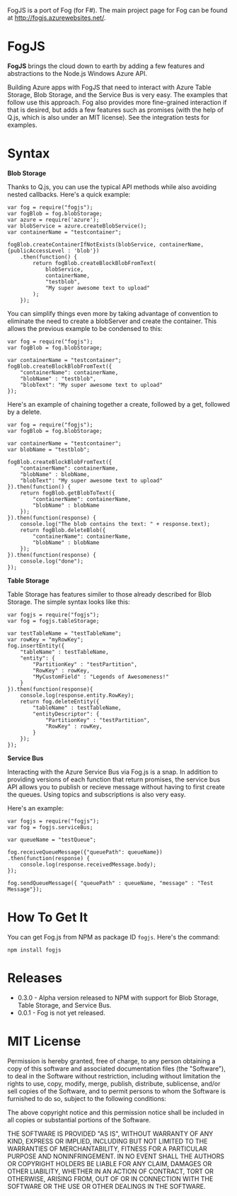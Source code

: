 FogJS is a port of Fog (for F#). The main project page for Fog can be found at http://fogjs.azurewebsites.net/.

FogJS
=======

**FogJS** brings the cloud down to earth by adding a few features and abstractions to the Node.js Windows Azure API.

Building Azure apps with FogJS that need to interact with Azure Table Storage, Blob Storage, and the Service Bus is very easy. 
The examples that follow use this approach. Fog also provides more fine-grained interaction if that is desired, but adds a few features such as promises (with the help of Q.js, which is also under an MIT license). 
See the integration tests for examples.

Syntax
=======

**Blob Storage**

Thanks to Q.js, you can use the typical API methods while also avoiding nested callbacks. Here's a quick example:

    var fog = require("fogjs"); 
    var fogBlob = fog.blobStorage;
    var azure = require('azure');
    var blobService = azure.createBlobService();
    var containerName = "testcontainer";
    
    fogBlob.createContainerIfNotExists(blobService, containerName, {publicAccessLevel : 'blob'})
        .then(function() {
            return fogBlob.createBlockBlobFromText(
                blobService,
                containerName, 
                "testblob",
                "My super awesome text to upload"
            );
        });

You can simplify things even more by taking advantage of convention to eliminate the need to create a blobServer and create the container.
This allows the previous example to be condensed to this:

    var fog = require("fogjs"); 
    var fogBlob = fog.blobStorage;

    var containerName = "testcontainer";
    fogBlob.createBlockBlobFromText({
        "containerName": containerName, 
        "blobName" : "testblob", 
        "blobText": "My super awesome text to upload"
    });

Here's an example of chaining together a create, followed by a get, followed by a delete. 

    var fog = require("fogjs"); 
    var fogBlob = fog.blobStorage;
    
    var containerName = "testcontainer";
    var blobName = "testblob";
    
    fogBlob.createBlockBlobFromText({
        "containerName": containerName, 
        "blobName" : blobName, 
        "blobText": "My super awesome text to upload"
    }).then(function() {
        return fogBlob.getBlobToText({
            "containerName": containerName, 
            "blobName" : blobName
        });
    }).then(function(response) {
        console.log("The blob contains the text: " + response.text);
        return fogBlob.deleteBlob({
            "containerName": containerName, 
            "blobName" : blobName
        });                    
    }).then(function(response) {
        console.log("done");
    });

**Table Storage**

Table Storage has features similer to those already described for Blob Storage. The simple syntax looks like this:

    var fogjs = require("fogjs"); 
    var fog = fogjs.tableStorage;

    var testTableName = "testTableName";
    var rowKey = "myRowKey";
    fog.insertEntity({
        "tableName" : testTableName,
        "entity": {
            "PartitionKey" : "testPartition",
            "RowKey" : rowKey,
            "MyCustomField" : "Legends of Awesomeness!"
        }
    }).then(function(response){
        console.log(response.entity.RowKey);
        return fog.deleteEntity({
            "tableName" : testTableName, 
            "entityDescriptor": {  
                "PartitionKey" : "testPartition",
                "RowKey" : rowKey,
            }
        });
    });
            
**Service Bus**

Interacting with the Azure Service Bus via Fog.js is a snap. In addition to providing versions of each function that return promises, the service bus API allows you to publish or 
recieve message without having to first create the queues. Using topics and subscriptions is also very easy. 

Here's an example:

    var fogjs = require("fogjs"); 
    var fog = fogjs.serviceBus;
    
    var queueName = "testQueue";
    
    fog.receiveQueueMessage({"queuePath": queueName})
    .then(function(response) {
        console.log(response.receivedMessage.body);
    });
    
    fog.sendQueueMessage({ "queuePath" : queueName, "message" : "Test Message"});


How To Get It
=======

You can get Fog.js from NPM as package ID ``fogjs``. Here's the command:

    npm install fogjs

Releases
=======
* 0.3.0 - Alpha version released to NPM with support for Blob Storage, Table Storage, and Service Bus.
* 0.0.1 - Fog is not yet released.

MIT License
=======

Permission is hereby granted, free of charge, to any person obtaining
a copy of this software and associated documentation files (the
"Software"), to deal in the Software without restriction, including
without limitation the rights to use, copy, modify, merge, publish,
distribute, sublicense, and/or sell copies of the Software, and to
permit persons to whom the Software is furnished to do so, subject to
the following conditions:

The above copyright notice and this permission notice shall be
included in all copies or substantial portions of the Software.

THE SOFTWARE IS PROVIDED "AS IS", WITHOUT WARRANTY OF ANY KIND,
EXPRESS OR IMPLIED, INCLUDING BUT NOT LIMITED TO THE WARRANTIES OF
MERCHANTABILITY, FITNESS FOR A PARTICULAR PURPOSE AND
NONINFRINGEMENT. IN NO EVENT SHALL THE AUTHORS OR COPYRIGHT HOLDERS BE
LIABLE FOR ANY CLAIM, DAMAGES OR OTHER LIABILITY, WHETHER IN AN ACTION
OF CONTRACT, TORT OR OTHERWISE, ARISING FROM, OUT OF OR IN CONNECTION
WITH THE SOFTWARE OR THE USE OR OTHER DEALINGS IN THE SOFTWARE.